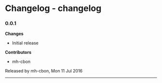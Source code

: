 # Changelog - changelog

### 0.0.1

__Changes__

- Initial release

__Contributors__

- mh-cbon

Released by mh-cbon, Mon 11 Jul 2016
______________


